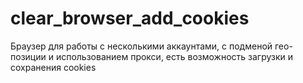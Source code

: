 # clear_browser_add_cookies
Браузер для работы с несколькими аккаунтами, с подменой гео-позиции и использованием прокси, есть возможность загрузки и сохранения cookies 
